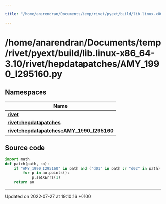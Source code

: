 ```yaml
---

title: "/home/anarendran/Documents/temp/rivet/pyext/build/lib.linux-x86_64-3.10/rivet/hepdatapatches/AMY_1990_I295160.py"

---
```


# /home/anarendran/Documents/temp/rivet/pyext/build/lib.linux-x86_64-3.10/rivet/hepdatapatches/AMY_1990_I295160.py



## Namespaces

| Name           |
| -------------- |
| **[rivet](http://example.org/namespaces/namespacerivet/)**  |
| **[rivet::hepdatapatches](http://example.org/namespaces/namespacerivet_1_1hepdatapatches/)**  |
| **[rivet::hepdatapatches::AMY_1990_I295160](http://example.org/namespaces/namespacerivet_1_1hepdatapatches_1_1amy__1990__i295160/)**  |




## Source code

```python
import math
def patch(path, ao):
    if "AMY_1990_I295160" in path and ("d01" in path or "d02" in path):
        for p in ao.points():
            p.setXErrs(1)
    return ao
```


-------------------------------

Updated on 2022-07-27 at 19:10:16 +0100
